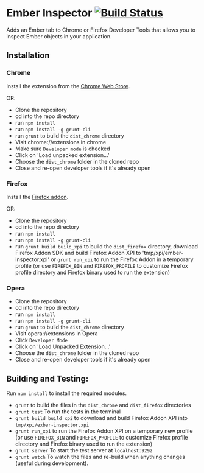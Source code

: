 Ember Inspector [![Build Status](https://secure.travis-ci.org/tildeio/ember-extension.png?branch=master)](http://travis-ci.org/tildeio/ember-extension)
===============

Adds an Ember tab to Chrome or Firefox Developer Tools that allows you to inspect
Ember objects in your application.

Installation
------------

### Chrome

Install the extension from the [Chrome Web Store](https://chrome.google.com/webstore/detail/ember-inspector/bmdblncegkenkacieihfhpjfppoconhi).

OR:

- Clone the repository
- cd into the repo directory
- run `npm install`
- run `npm install -g grunt-cli`
- run `grunt` to build the `dist_chrome` directory
- Visit chrome://extensions in chrome
- Make sure `Developer mode` is checked
- Click on 'Load unpacked extension...'
- Choose the `dist_chrome` folder in the cloned repo
- Close and re-open developer tools if it's already open

### Firefox

Install the [Firefox addon](https://addons.mozilla.org/en-US/firefox/addon/ember-inspector/).

OR:

- Clone the repository
- cd into the repo directory
- run `npm install`
- run `npm install -g grunt-cli`
- run `grunt build build_xpi` to build the `dist_firefox` directory, download Firefox Addon SDK and build Firefox Addon XPI to 'tmp/xpi/ember-inspector.xpi'
  or `grunt run_xpi` to run the Firefox Addon in a temporary profile (or use `FIREFOX_BIN` and `FIREFOX_PROFILE` to customize Firefox profile directory and Firefox binary used to run the extension)

### Opera

- Clone the repository
- cd into the repo directory
- run `npm install`
- run `npm install -g grunt-cli`
- run `grunt` to build the `dist_chrome` directory
- Visit opera://extensions in Opera
- Click `Developer Mode`
- Click on 'Load Unpacked Extension...'
- Choose the `dist_chrome` folder in the cloned repo
- Close and re-open developer tools if it's already open

Building and Testing:
--------------------

Run `npm install` to install the required modules.

- `grunt` to build the files in the `dist_chrome` and `dist_firefox` directories
- `grunt test` To run the tests in the terminal
- `grunt build build_xpi` to download and build Firefox Addon XPI into `tmp/xpi/exber-inspector.xpi`
- `grunt run_xpi` to run the Firefox Addon XPI on a temporary new profile (or use `FIREFOX_BIN` and `FIREFOX_PROFILE` to customize Firefox profile directory and Firefox binary used to run the extension)
- `grunt server` To start the test server at `localhost:9292`
- `grunt watch` To watch the files and re-build when anything changes (useful during development).


[s3-builds]: http://ember-extension.s3-website-us-east-1.amazonaws.com/
[latest-build]: http://ember-extension.s3-website-us-east-1.amazonaws.com/ember-extension-latest.zip
